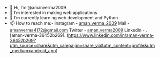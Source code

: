 - 👋 Hi, I’m @amanverma2009
- 👀 I’m interested in making web applications
- 🌱 I’m currently learning web development and Python
- 📫 How to reach me:-
Instagram - [aman_verma_2009](https://www.instagram.com/aman_verma_2009/)
Mail - amanverma4172@gmail.com
Twitter - [aman_verma2009](https://twitter.com/aman_verma2009)
LinkedIn - .[aman-verma-36452b269].
(https://www.linkedin.com/in/aman-verma-36452b269?utm_source=share&utm_campaign=share_via&utm_content=profile&utm_medium=android_app)
<!---
amanverma2009/amanverma2009 is a ✨ special ✨ repository because its `README.md` (this file) appears on your GitHub profile.
You can click the Preview link to take a look at your changes.
--->
